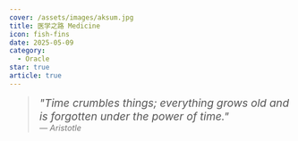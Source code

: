 ```yaml
---
cover: /assets/images/aksum.jpg
title: 医学之路 Medicine
icon: fish-fins
date: 2025-05-09
category:
  - Oracle
star: true
article: true
---
```

<blockquote style="font-style: italic; font-size: 1.2rem; margin-top: 10px; color: #555;">
    "Time crumbles things; everything grows old and is forgotten under the power of time."
    <br>
    <span style="font-size: 0.9rem; color: #777;">— Aristotle</span>
</blockquote>

##

